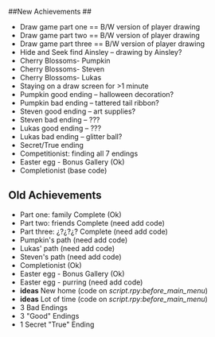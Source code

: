 ##New Achievements ##
 * Draw game part one == B/W version of player drawing
 * Draw game part two == B/W version of player drawing
 * Draw game part three == B/W version of player drawing
 * Hide and Seek find Ainsley – drawing by Ainsley?
 * Cherry Blossoms- Pumpkin
 * Cherry Blossoms- Steven
 * Cherry Blossoms- Lukas
 * Staying on a draw screen for >1 minute
 * Pumpkin good ending – halloween decoration?
 * Pumpkin bad ending – tattered tail ribbon?
 * Steven good ending – art supplies?
 * Steven bad ending – ???
 * Lukas good ending – ???
 * Lukas bad ending – glitter ball?
 * Secret/True ending
 * Competitionist: finding all 7 endings
 * Easter egg - Bonus Gallery (Ok)
 * Completionist (base code)

## Old Achievements ##

* Part one: family Complete (Ok)
* Part two: friends Complete (need add code)
* Part three: ¿?¿?¿? Complete (need add code)
* Pumpkin's path (need add code)
* Lukas' path (need add code)
* Steven's path (need add code)
* Completionist (Ok)
* Easter egg - Bonus Gallery (Ok)
* Easter egg - purring (need add code)
* **ideas** New home (code on *script.rpy:before_main_menu*)
* **ideas** Lot of time (code on *script.rpy:before_main_menu*)
* 3 Bad Endings
* 3 "Good" Endings
* 1 Secret "True" Ending
